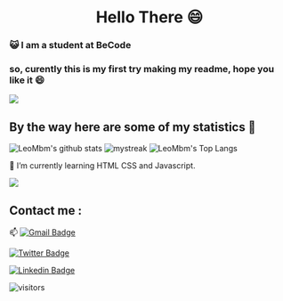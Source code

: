 <h1 align="center">Hello There 😄 </h1>

### :smiley_cat: I am a student at BeCode

### so, curently this is my first try making my readme, hope you like it 😄

<a href="https://www.youtube.com/watch?v=nC9dQOnUyao"><img src="https://indianmemetemplates.com/wp-content/uploads/Computer-Guy.jpg"></a>

## By the way here are some of my statistics 🚀
![LeoMbm's github stats](https://github-readme-stats.vercel.app/api?username=LeoMbm&show_icons=true&theme=tokyonight)
<img src="https://github-readme-streak-stats.herokuapp.com/?user=LeoMbm&theme=tokyonight" alt="mystreak"/>
![LeoMbm's Top Langs](https://github-readme-stats.vercel.app/api/top-langs/?username=LeoMbm&theme=tokyonight&layout=compact)

🌱 I’m currently learning HTML CSS and Javascript.

<a href="https://www.youtube.com/watch?v=dQw4w9WgXcQ"><img src="https://user-images.githubusercontent.com/73097560/115834477-dbab4500-a447-11eb-908a-139a6edaec5c.gif"></a>

## Contact me : 
📫 [![Gmail Badge](https://img.shields.io/badge/-leonidas.j.mbm@gmail.com-blue?style=flat-roundedrectangle&logo=Gmail&logoColor=white&link=mailto:leonidas.j.mbm@gmail.com)](leonidas.j.mbm@gmail.com)

[![Twitter Badge](https://img.shields.io/badge/-@TechLeo777-1ca0f1?style=flat-square&labelColor=1ca0f1&logo=twitter&logoColor=white&link=https://twitter.com/TechLeo777)](https://twitter.com/TechLeo777) 

[![Linkedin Badge](https://img.shields.io/badge/-LeonidasJeremy-blue?style=flat-square&logo=Linkedin&logoColor=white&link=https://www.linkedin.com/in/leonidas-jeremy-mbuembue-nyunyi-84a10b234/)](https://www.linkedin.com/in/leonidas-jeremy-mbuembue-nyunyi-84a10b234/)

![visitors](https://komarev.com/ghpvc/?username=LeoMbm&color=yellow)


